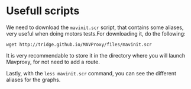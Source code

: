# Usefull scripts

We need to download the  `mavinit.scr` script, that contains some aliases, very useful when doing motors tests.For downloading it, do the following:

```
wget http://tridge.github.io/MAVProxy/files/mavinit.scr
```

It is very recommendable to store it in the directory where you will launch Mavproxy, for not need to add a route.

Lastly, with the `less mavinit.scr` command, you can see the different aliases for the graphs.
